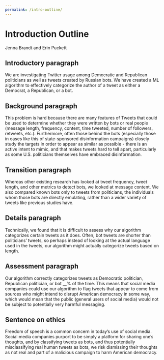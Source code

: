 ```yaml
---
permalink: /intro-outline/
---
```


# Introduction Outline
Jenna Brandt and Erin Puckett

##  Introductory paragraph
We are investigating Twitter usage among Democratic and Republican politicians as well as tweets created by Russian bots. We have created a ML algorithm to effectively categorize the author of a tweet as either a Democrat, a Republican, or a bot.

## Background paragraph
This problem is hard because there are many features of Tweets that could be used to determine whether they were written by bots or real people (message length, frequency, content, time tweeted, number of followers, retweets, etc.). Furthermore, often those behind the bots (especially those in cases like this of state-sponsored disinformation campaigns) closely study the targets in order to appear as similar as possible - there is an active intent to mimic, and that makes tweets hard to tell apart, particularly as some U.S. politicians themselves have embraced disinformation. 

## Transition paragraph
Whereas other existing research has looked at tweet frequency, tweet length, and other metrics to detect bots, we looked at message content. We also compared known bots only to tweets from politicians, the individuals whom those bots are directly emulating, rather than a wider variety of tweets like previous studies have.

## Details paragraph
Technically, we found that it is difficult to assess why our algorithm categorizes certain tweets as it does. Often, bot tweets are shorter than politicians’ tweets, so perhaps instead of looking at the actual language used in the tweets, our algorithm might actually categorize tweets based on length.

## Assessment paragraph
Our algorithm correctly categorizes tweets as Democratic politician, Republican politician, or bot \__% of the time. This means that social media companies could use our algorithm to flag tweets that appear to come from sources who might intend to disrupt American democracy in some way, which would mean that the public (general users of social media) would not be subject to potentially very harmful messaging.

## Sentence on ethics
Freedom of speech is a common concern in today’s use of social media. Social media companies purport to be simply a platform for sharing one’s thoughts, and by classifying tweets as bots, and thus potentially misclassifying real human tweets as bots, we risk dismissing their thoughts as not real and part of a malicious campaign to harm American democracy.
